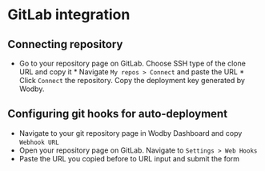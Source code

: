 # GitLab integration

## Connecting repository 

* Go to your repository page on GitLab. Choose SSH type of the clone URL and copy it 
​* Navigate `My repos > Connect` and paste the URL
​* Click `Connect` the repository. Copy the deployment key generated by Wodby.
​
## Configuring git hooks for auto-deployment

* Navigate to your git repository page in Wodby Dashboard and copy `Webhook URL`
* Open your repository page on GitLab. Navigate to `Settings > Web Hooks` 
* Paste the URL you copied before to URL input and submit the form
